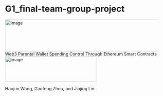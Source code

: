 # G1_final-team-group-project
<img width="1670" height="105" alt="image" src="https://github.com/user-attachments/assets/a7a1e08a-983d-4367-b0c3-21344a2b83a9" />
Web3 Parental Wallet Spending Control Through   Ethereum Smart Contracts

<img width="300" height="84" alt="image" src="https://github.com/user-attachments/assets/909e83ca-f65b-4f68-a9e5-0d8c37aec088" />

Haojun Wang, Gaofeng Zhou, and Jiajing Lin
